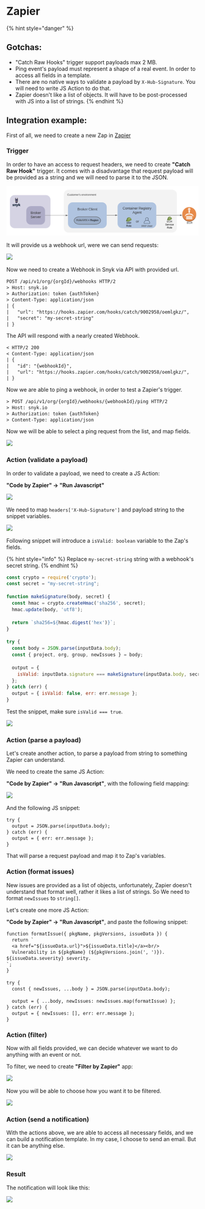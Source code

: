 # Zapier

{% hint style="danger" %}
## Gotchas:

* "Catch Raw Hooks" trigger support payloads max 2 MB.
* Ping event's payload must represent a shape of a real event. In order to access all fields in a template.
* There are no native ways to validate a payload by `X-Hub-Signature`. You will need to write JS Action to do that.
* Zapier doesn't like a list of objects. It will have to be post-processed with JS into a list of strings.
{% endhint %}

## Integration example:

First of all, we need to create a new Zap in [Zapier](https://zapier.com/)

### Trigger

In order to have an access to request headers, we need to create **"Catch Raw Hook"** trigger. It comes with a disadvantage that request payload will be provided as a string and we will need to parse it to the JSON.

![](../../../.gitbook/assets/untitled%20%281%29.png)

It will provide us a webhook url, were we can send requests:

![](https://github.com/snyk/user-docs/tree/e3930d1b80a0aabfd178b75239e691485387c7dc/docs/.gitbook/assets/untitled-1%20%281%29.png)

Now we need to create a Webhook in Snyk via API with provided url.

```text
POST /api/v1/org/{orgId}/webhooks HTTP/2
> Host: snyk.io
> Authorization: token {authToken}
> Content-Type: application/json
| {
|   "url": "https://hooks.zapier.com/hooks/catch/9002958/oemlgkz/",
|   "secret": "my-secret-string"
| }
```

The API will respond with a nearly created Webhook.

```text
< HTTP/2 200 
< Content-Type: application/json
| {
|   "id": "{webhookId}",
|   "url": "https://hooks.zapier.com/hooks/catch/9002958/oemlgkz/",
| }
```

Now we are able to ping a webhook, in order to test a Zapier's trigger.

```text
> POST /api/v1/org/{orgId}/webhooks/{webhookId}/ping HTTP/2
> Host: snyk.io
> Authorization: token {authToken}
> Content-Type: application/json
```

Now we will be able to select a ping request from the list, and map fields.

![](https://github.com/snyk/user-docs/tree/e3930d1b80a0aabfd178b75239e691485387c7dc/docs/.gitbook/assets/untitled-2%20%281%29.png)

### Action \(validate a payload\)

In order to validate a payload, we need to create a JS Action:

**"Code by Zapier" → "Run Javascript"**

![](https://github.com/snyk/user-docs/tree/e3930d1b80a0aabfd178b75239e691485387c7dc/docs/.gitbook/assets/untitled-3%20%281%29.png)

We need to map `headers['X-Hub-Signature']` and payload string to the snippet variables.

![](https://github.com/snyk/user-docs/tree/e3930d1b80a0aabfd178b75239e691485387c7dc/docs/.gitbook/assets/untitled-4%20%281%29.png)

Following snippet will introduce a `isValid: boolean` variable to the Zap's fields.

{% hint style="info" %}
Replace `my-secret-string` string with a webhook's secret string.
{% endhint %}

```javascript
const crypto = require('crypto');
const secret = "my-secret-string";

function makeSignature(body, secret) {
  const hmac = crypto.createHmac('sha256', secret);
  hmac.update(body, 'utf8');

  return `sha256=${hmac.digest('hex')}`;
}

try {
  const body = JSON.parse(inputData.body);
  const { project, org, group, newIssues } = body;

  output = { 
    isValid: inputData.signature === makeSignature(inputData.body, secret)
  };
} catch (err) {
  output = { isValid: false, err: err.message };
}
```

Test the snippet, make sure `isValid === true`.

![](https://github.com/snyk/user-docs/tree/e3930d1b80a0aabfd178b75239e691485387c7dc/docs/.gitbook/assets/untitled-5%20%281%29.png)

### Action \(parse a payload\)

Let's create another action, to parse a payload from string to something Zapier can understand.

We need to create the same JS Action:

**"Code by Zapier" → "Run Javascript"**, with the following field mapping:

![](https://github.com/snyk/user-docs/tree/e3930d1b80a0aabfd178b75239e691485387c7dc/docs/.gitbook/assets/untitled-6%20%281%29.png)

And the following JS snippet:

```text
try {
  output = JSON.parse(inputData.body);
} catch (err) {
  output = { err: err.message };
}
```

That will parse a request payload and map it to Zap's variables.

### Action \(format issues\)

New issues are provided as a list of objects, unfortunately, Zapier doesn't understand that format well, rather it likes a list of strings. So We need to format `newIssues` to `string[]`.

Let's create one more JS Action:

**"Code by Zapier" → "Run Javascript"**, and paste the following snippet:

```text
function formatIssue({ pkgName, pkgVersions, issueData }) {
  return `
  <a href="${issueData.url}">${issueData.title}</a><br/>
  Vulnerability in ${pkgName} (${pkgVersions.join(', ')}). ${issueData.severity} severity.
`;
}

try {
  const { newIssues, ...body } = JSON.parse(inputData.body);

  output = { ...body, newIssues: newIssues.map(formatIssue) };
} catch (err) {
  output = { newIssues: [], err: err.message };
}
```

### Action \(filter\)

Now with all fields provided, we can decide whatever we want to do anything with an event or not.

To filter, we need to create **"Filter by Zapier"** app:

![](https://github.com/snyk/user-docs/tree/e3930d1b80a0aabfd178b75239e691485387c7dc/docs/.gitbook/assets/untitled-7%20%281%29.png)

Now you will be able to choose how you want it to be filtered.

![](https://github.com/snyk/user-docs/tree/e3930d1b80a0aabfd178b75239e691485387c7dc/docs/.gitbook/assets/untitled-8%20%281%29.png)

### Action \(send a notification\)

With the actions above, we are able to access all necessary fields, and we can build a notification template. In my case, I choose to send an email. But it can be anything else.

![](https://github.com/snyk/user-docs/tree/e3930d1b80a0aabfd178b75239e691485387c7dc/docs/.gitbook/assets/untitled-9%20%281%29.png)

### Result

The notification will look like this:

![](https://github.com/snyk/user-docs/tree/e3930d1b80a0aabfd178b75239e691485387c7dc/docs/.gitbook/assets/zapier-notification.png)

